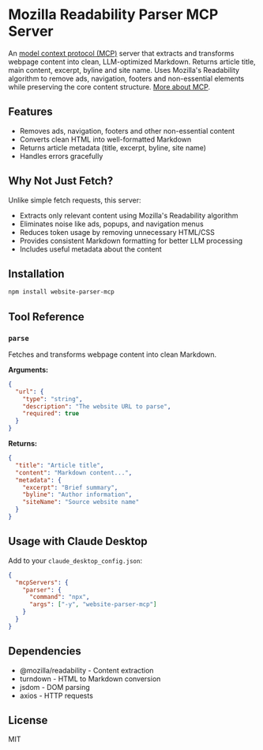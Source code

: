 # Mozilla Readability Parser MCP Server

An [model context protocol (MCP)](https://github.com/modelcontextprotocol) server that extracts and transforms webpage content into clean, LLM-optimized Markdown. Returns article title, main content, excerpt, byline and site name. Uses Mozilla's Readability algorithm to remove ads, navigation, footers and non-essential elements while preserving the core content structure. [More about MCP](https://modelcontextprotocol.io/introduction).

## Features
- Removes ads, navigation, footers and other non-essential content
- Converts clean HTML into well-formatted Markdown
- Returns article metadata (title, excerpt, byline, site name)
- Handles errors gracefully

## Why Not Just Fetch?
Unlike simple fetch requests, this server:
- Extracts only relevant content using Mozilla's Readability algorithm
- Eliminates noise like ads, popups, and navigation menus
- Reduces token usage by removing unnecessary HTML/CSS
- Provides consistent Markdown formatting for better LLM processing
- Includes useful metadata about the content

## Installation
```bash
npm install website-parser-mcp
```

## Tool Reference

### `parse`
Fetches and transforms webpage content into clean Markdown.

**Arguments:**
```json
{
  "url": {
    "type": "string",
    "description": "The website URL to parse",
    "required": true
  }
}
```

**Returns:**
```json
{
  "title": "Article title",
  "content": "Markdown content...",
  "metadata": {
    "excerpt": "Brief summary",
    "byline": "Author information",
    "siteName": "Source website name"
  }
}
```

## Usage with Claude Desktop
Add to your `claude_desktop_config.json`:
```json
{
  "mcpServers": {
    "parser": {
      "command": "npx",
      "args": ["-y", "website-parser-mcp"]
    }
  }
}
```

## Dependencies
- @mozilla/readability - Content extraction
- turndown - HTML to Markdown conversion
- jsdom - DOM parsing
- axios - HTTP requests

## License
MIT
